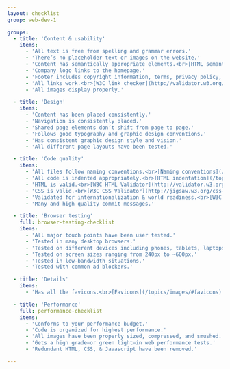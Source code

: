 ```yaml
---
layout: checklist
group: web-dev-1

groups:
  - title: 'Content & usability'
    items:
      - 'All text is free from spelling and grammar errors.'
      - 'There’s no placeholder text or images on the website.'
      - 'Content has semantically appropriate elements.<br>[HTML semantics](/topics/html-semantics/)'
      - 'Company logo links to the homepage.'
      - 'Footer includes copyright information, terms, privacy policy, cookie notice, etc.'
      - 'All links work.<br>[W3C link checker](http://validator.w3.org/checklink), [Integrity](http://peacockmedia.co.uk/integrity/)'
      - 'All images display properly.'

  - title: 'Design'
    items:
      - 'Content has been placed consistently.'
      - 'Navigation is consistently placed.'
      - 'Shared page elements don’t shift from page to page.'
      - 'Follows good typography and graphic design conventions.'
      - 'Has consistent graphic design style and vision.'
      - 'All different page layouts have been tested.'

  - title: 'Code quality'
    items:
      - 'All files follow naming conventions.<br>[Naming conventions](/topics/naming-conventions.md)'
      - 'All code is indented appropriately.<br>[HTML indentation](/topics/html-indentation/), [CSS indentation](/topics/css-indentation)'
      - 'HTML is valid.<br>[W3C HTML Validator](http://validator.w3.org/)'
      - 'CSS is valid.<br>[W3C CSS Validator](http://jigsaw.w3.org/css-validator/), [CSS Lint](http://csslint.net/)'
      - 'Validated for internationalization & world readiness.<br>[W3C Internationalization Checker](https://validator.w3.org/i18n-checker/)'
      - 'Many and high quality commit messages.'

  - title: 'Browser testing'
    full: browser-testing-checklist
    items:
      - 'All major touch points have been user tested.'
      - 'Tested in many desktop browsers.'
      - 'Tested on different devices including phones, tablets, laptops, desktops, and televisions.'
      - 'Tested on screen sizes ranging from 240px to ~600px.'
      - 'Tested in low-bandwidth situations.'
      - 'Tested with common ad blockers.'

  - title: 'Details'
    items:
      - 'Has all the favicons.<br>[Favicons](/topics/images/#favicons)'

  - title: 'Performance'
    full: performance-checklist
    items:
      - 'Conforms to your performance budget.'
      - 'Code is organized for highest performance.'
      - 'All images have been properly sized, compressed, and smushed.'
      - 'Gets a high grade—or green light—in web performance tests.'
      - 'Redundant HTML, CSS, & Javascript have been removed.'

---
```

